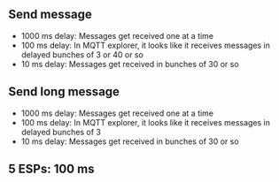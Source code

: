 ## Send message
* 1000 ms delay: Messages get received one at a time
* 100 ms delay: In MQTT explorer, it looks like it receives messages in delayed bunches of 3 or 40 or so
* 10 ms delay: Messages get received in bunches of 30 or so
## Send long message
* 1000 ms delay: Messages get received one at a time
* 100 ms delay: In MQTT explorer, it looks like it receives messages in delayed bunches of 3
* 10 ms delay: Messages get received in bunches of 30 or so

## 5 ESPs: 100 ms